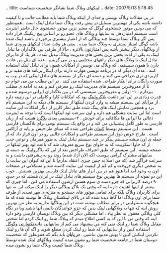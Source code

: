 .. title: لینکهای وبلاگ شما نشانگر شخصیت شماست .. date: 2007/5/13
5:18:45

در پی مقالات وبلاگ نویسی و جدای از اینکه وبلاگ شما باید مطالب جالب و با
کیفیت داشته باشه یکی از مهمترین مسایل در پیش رفت وبلاگ شما تبادل لینک
است . همونطور که می دونین موتور جستجوی گوگل که معتبر ترین موتور جستجوی
حال حاضر اینترنت است سیستم امتیازدهی به سایتها و وبلاگ های عضو رو بر
اساس پیج رنکینگ قرار داده پس اگر وبلاگ شما توسط چند وبلاگی که از اعتبار
بیشتری برخوردار باشند لینک شده باشه گوگل امتیاز بیشتری به وبلاگ شما میده
. یعنی هر وقت تعداد لینکهای ورودی شما از وبلاگهای دیگر بیشتر باشه پس
امتیازتون بالاتره . حالا از طرفی بین بلاگداران ما تبادل لینک به یکی از
لذت بخش ترین بخش های مدیریت وبلاگ تبدیل شده . هر یک از ما برای تبادل
لینک با وبلاگ های دیگر راههای مختلفی رو بر می گزینیم . عده ای مثل من
عادت دارن با همون سیستمی که وبلاگ می نویسن از امکانات همون برای تبادل
لینک استفاده کنند . عده ای دیگر که در برنامه نویسی مهارت دارند برای
اینکار برنامه های مفید تر و کاربردی تری طراحی می کنند و دسته ای دیگر از
سیستم های تبادل لینکی که در وب به صورت رایگان برای اینکار طراحی شده
استفاده می کنند . در این مطلب من می خوام دو تا از معروفترین سیستم های
مدیریت لینک رو معرفی کنم و بعد به ادامه ی مطلب بپردازم : ۱- اولین و
معروفترین سیستمی که در بین بلاگداران ایرانی مرسوم شده و قدرت زیادی در
این امر داشت [بلاگرولینگ](http://blogrolling.com/) بود که امکانات کارا و
کاملی در این زمینه داره . از مزایای این سیستم میشه به وارد کردن لینکها
از سیستم های دیگه به این سیستم نام برد و همچنین نمایش لینک های پینگ شده
طبق نظر کاربر از دیگر امکانات این سایت است اما این سایت مشکلی هم داره و
اون سرعت لود لینکها است که با توجه به اینترنت ذغالی ما ایرانی ها
مکافاتیه برای خودش . ۲-سیستمی بعدی [بلاگرد](http://blogard.com/) هست که
از زبان فارسی به طور کامل پشتیبانی می کنه و در واقع یک سیستم بومی برای
بلاگستان فارسی هست . این سیستم توسط [کیوان](http://keyvan.biz/) طراحی
شده که مبنای طراحیش بر پایه ی آژاکس است . طراح خوش ذوق این سیستم طراحی و
امکانات جالبی رو در اون قرار داد که از جمله ی اون میشه سیستم پینگر در
چند سیستم تبادل لینک به طور همزمان و نوعی جدید از کد جاوا اسکریپت که به
جاوای نوع سریع معروف شد که باعث لود بهتر لینکها در صفحه میشه . این سیستم
که طبق اعتراف طراحش بعد از این که بلاگرولینگ به دسته ی سایتهای مشترک
گرامی پیوست (که الان آزاد شده) روند رو به پیشرفتی داشت و به سرعت فراگیر
شد (که من اصلا به چنین چیزی اعتقاد ندارم) تا این که کیوان این سایت را به
شخص دیگری فروخت و کم کم ار کیفیت این سایت کاسته شد و مشکلاتی در صفحات
اون به وجود آمد اما هنوز هم در بین ابزار های تبادل لینک فارسی بهترین
هستش . خوب این دو نمونه از سیستم ها بهترین نوع سیستم های تبادل لینک در
ایران هستند که در حدود ۹۰ درصد کاربرانی که جزو دسته ی سوم هستن ازشون
استفاده می کنن . اما چیزی که بیشتر از اینها اهمیت داره اینه که وقتی یک
بلاگر وبلاگی دیگر را لینک میکنه این نه تنها برای کاربران وبلاگ بلکه برای
تمامی موتور های جستجو به منزله ی مهر تعیدی از طرف شما برای اون وبلاگ اما
گاها دیده شده که در بالای لینکستان وبلاگ ها نوشته شده که ما هیچگونه
مسئولیتی در برابر مطالب نوشته شده در این وبلاگها نداریم به نظر من بهترین
روش اینه که تنها به وبلاگهایی لینک بدین که جزو خوانندگان دایمی آنها
باشید ویا در نگاه کلی وبلاگی معقول به نطر بیاد . اما مشکلی دیگر که بین
وبلاگ نویسان فارسی وجو داره اینه که وقتی من با این که به کسی اطلاع میدم
که وبلاگ شما رو لینک کردم اما شخص مقابل وبلاگ شما رو لینک نمی کنه من
پیشنهاد می کنم از سایتهایی مانند[تکنوارتی](http://www.technorati.com/)
و[گوگل](http://google.com/) استفاده کنین و از سایتهایی که شما رو لینک
کردن مطلع شوید و اگه آن ها رو لینک نکردین لینکش کنین تا بهش مدیون نباشین
. **در پایان** باید بگم که همونطور که شخصیت دوستان شما در جامعه شخصیت
شما رو نشون میده کیفیت وبلاگهای لینک شده توسط وبلاگ شما کیفیت وبلاگ شما
رو نشون میده .
